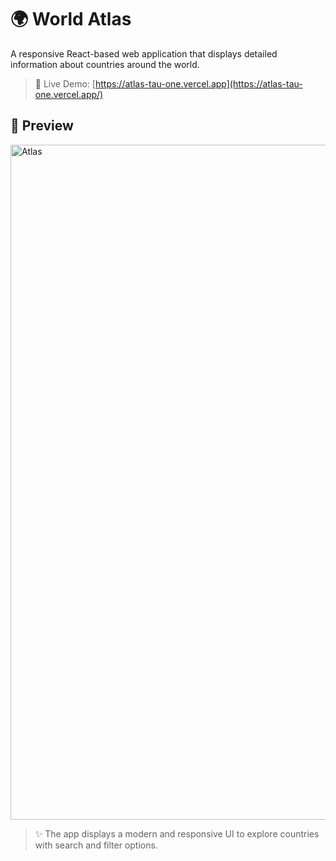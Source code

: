 # 🌍 World Atlas

A responsive React-based web application that displays detailed information about countries around the world.

> 🔗 Live Demo: [https://atlas-tau-one.vercel.app](https://atlas-tau-one.vercel.app/)

## 📸 Preview

<img width="1920" height="1080" alt="Atlas" src="https://github.com/user-attachments/assets/c9a97e35-c1b3-4b47-ad18-44161099ac41" />


> ✨ The app displays a modern and responsive UI to explore countries with search and filter options.
